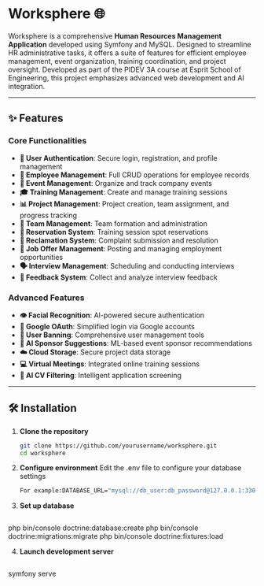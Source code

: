 # Worksphere 🌐

Worksphere is a comprehensive **Human Resources Management Application** developed using Symfony and MySQL. Designed to streamline HR administrative tasks, it offers a suite of features for efficient employee management, event organization, training coordination, and project oversight. Developed as part of the PIDEV 3A course at Esprit School of Engineering, this project emphasizes advanced web development and AI integration.

---

## ✨ Features

### Core Functionalities
- **🔐 User Authentication**: Secure login, registration, and profile management
- **👥 Employee Management**: Full CRUD operations for employee records
- **📅 Event Management**: Organize and track company events
- **🎓 Training Management**: Create and manage training sessions
- **📊 Project Management**: Project creation, team assignment, and progress tracking
- **🤝 Team Management**: Team formation and administration
- **📝 Reservation System**: Training session spot reservations
- **📢 Reclamation System**: Complaint submission and resolution
- **💼 Job Offer Management**: Posting and managing employment opportunities
- **🗣️ Interview Management**: Scheduling and conducting interviews
- **💬 Feedback System**: Collect and analyze interview feedback

### Advanced Features
- **👁️ Facial Recognition**: AI-powered secure authentication
- **🔑 Google OAuth**: Simplified login via Google accounts
- **🚫 User Banning**: Comprehensive user management tools
- **🤖 AI Sponsor Suggestions**: ML-based event sponsor recommendations
- **☁️ Cloud Storage**: Secure project data storage
- **💻 Virtual Meetings**: Integrated online training sessions
- **📄 AI CV Filtering**: Intelligent application screening

---

## 🛠️ Installation

1. **Clone the repository**
   ```bash
   git clone https://github.com/yourusername/worksphere.git
   cd worksphere
2. **Configure environment**
   Edit the .env file to configure your database settings
     ```bash
   For example:DATABASE_URL="mysql://db_user:db_password@127.0.0.1:3306/db_name"
3. **Set up database**
     ```bash
php bin/console doctrine:database:create
php bin/console doctrine:migrations:migrate
php bin/console doctrine:fixtures:load

4. **Launch development server**
     ```bash
symfony serve
